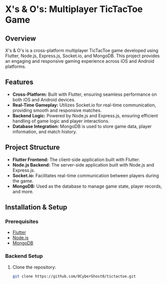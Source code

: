 # X's & O's: Multiplayer TicTacToe Game

## Overview
X's & O's is a cross-platform multiplayer TicTacToe game developed using Flutter, Node.js, Express.js, Socket.io, and MongoDB. This project provides an engaging and responsive gaming experience across iOS and Android platforms.

## Features
- **Cross-Platform:** Built with Flutter, ensuring seamless performance on both iOS and Android devices.
- **Real-Time Gameplay:** Utilizes Socket.io for real-time communication, providing smooth and responsive matches.
- **Backend Logic:** Powered by Node.js and Express.js, ensuring efficient handling of game logic and player interactions.
- **Database Integration:** MongoDB is used to store game data, player information, and match history.

## Project Structure
- **Flutter Frontend:** The client-side application built with Flutter.
- **Node.js Backend:** The server-side application built with Node.js and Express.js.
- **Socket.io:** Facilitates real-time communication between players during the game.
- **MongoDB:** Used as the database to manage game state, player records, and more.

## Installation & Setup
### Prerequisites
- [Flutter](https://flutter.dev/docs/get-started/install)
- [Node.js](https://nodejs.org/en/download/)
- [MongoDB](https://www.mongodb.com/try/download/community)
  
### Backend Setup
1. Clone the repository:
   ```bash
   git clone https://github.com/0CyberGhost0/tictactoe.git
